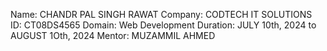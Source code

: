 Name: CHANDR PAL SINGH RAWAT
Company: CODTECH IT SOLUTIONS
ID: CT08DS4565
Domain: Web Development
Duration: JULY 10th, 2024 to AUGUST 1Oth, 2024
Mentor: MUZAMMIL AHMED 


